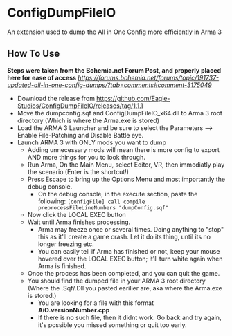 # ConfigDumpFileIO
An extension used to dump the All in One Config more efficiently in Arma 3

## How To Use
**Steps were taken from the Bohemia.net Forum Post, and properly placed here for ease of access**
_https://forums.bohemia.net/forums/topic/191737-updated-all-in-one-config-dumps/?tab=comments#comment-3175049_

- Download the release from https://github.com/Eagle-Studios/ConfigDumpFileIO/releases/tag/1.1.1
- Move the dumpconfig.sqf and ConfigDumpFileIO_x64.dll to Arma 3 root directory (Which is where the Arma.exe is stored)
- Load the ARMA 3 Launcher and be sure to select the Parameters --> Enable File-Patching and Disable Battle eye.
- Launch ARMA 3 with ONLY mods you want to dump
  - Adding unnecessary mods will mean there is more config to export AND more things for you to look through.
  - Run Arma, On the Main Menu, select Editor, VR, then immediatly play the scenario (Enter is the shortcut!)
  - Press Escape to bring up the Options Menu and most importantly the debug console.
    - On the debug console, in the execute section, paste the following:
    ``` [configFile] call compile preprocessFileLineNumbers "dumpConfig.sqf" ```
  - Now click the LOCAL EXEC button
  - Wait until Arma finishes processing.
    - Arma may freeze once or several times. Doing anything to "stop" this as it'll create a game crash. Let it do its thing, until its no longer freezing etc.
    - You can easily tell if Arma has finished or not, keep your mouse hovered over the LOCAL EXEC button; it'll turn white again when Arma is finished. 
  - Once the process has been completed, and you can quit the game. 
  - You should find the dumped file in your ARMA 3 root directory (Where the .Sqf/.Dll you pasted earilier are, aka where the Arma.exe is stored.)
    - You are looking for a file with this format **AiO.versionNumber.cpp**
    - If there is no such file, then it didnt work. Go back and try again, it's possible you missed something or quit too early.
